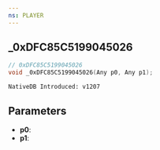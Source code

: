 ```yaml
---
ns: PLAYER
---
```

## _0xDFC85C5199045026

```c
// 0xDFC85C5199045026
void _0xDFC85C5199045026(Any p0, Any p1);
```

```
NativeDB Introduced: v1207
```

## Parameters
* **p0**:
* **p1**:
